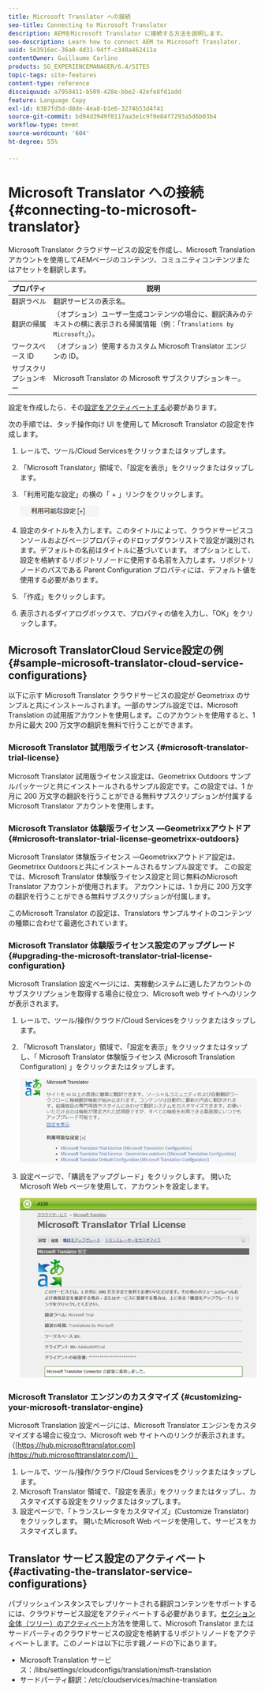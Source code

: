 ```yaml
---
title: Microsoft Translator への接続
seo-title: Connecting to Microsoft Translator
description: AEMをMicrosoft Translator に接続する方法を説明します。
seo-description: Learn how to connect AEM to Microsoft Translator.
uuid: 5e3916ec-36a0-4d31-94ff-c340a462411a
contentOwner: Guillaume Carlino
products: SG_EXPERIENCEMANAGER/6.4/SITES
topic-tags: site-features
content-type: reference
discoiquuid: a7958411-b509-428e-bbe2-42efe8fd1add
feature: Language Copy
exl-id: 6387fd5d-d8de-4ea8-b1e6-3274b53d4f41
source-git-commit: bd94d3949f0117aa3e1c9f0e84f7293a5d6b03b4
workflow-type: tm+mt
source-wordcount: '604'
ht-degree: 55%

---
```


# Microsoft Translator への接続{#connecting-to-microsoft-translator}

Microsoft Translator クラウドサービスの設定を作成し、Microsoft Translation アカウントを使用してAEMページのコンテンツ、コミュニティコンテンツまたはアセットを翻訳します。

| プロパティ | 説明 |
|---|---|
| 翻訳ラベル | 翻訳サービスの表示名。 |
| 翻訳の帰属 | （オプション）ユーザー生成コンテンツの場合に、翻訳済みのテキストの横に表示される帰属情報（例：「`Translations by Microsoft`」）。 |
| ワークスペース ID | （オプション）使用するカスタム Microsoft Translator エンジンの ID。 |
| サブスクリプションキー | Microsoft Translator の Microsoft サブスクリプションキー。 |

設定を作成したら、その[設定をアクティベートする](/help/sites-administering/tc-msconf.md#activating-the-translator-service-configurations)必要があります。

次の手順では、タッチ操作向け UI を使用して Microsoft Translator の設定を作成します。

1. レールで、ツール/Cloud Servicesをクリックまたはタップします。
1. 「Microsoft Translator」領域で、「設定を表示」をクリックまたはタップします。
1. 「利用可能な設定」の横の「 + 」リンクをクリックします。

   ![chlimage_1-382](assets/chlimage_1-382.png)

1. 設定のタイトルを入力します。このタイトルによって、クラウドサービスコンソールおよびページプロパティのドロップダウンリストで設定が識別されます。デフォルトの名前はタイトルに基づいています。 オプションとして、設定を格納するリポジトリノードに使用する名前を入力します。リポジトリノードのパスである Parent Configuration プロパティには、デフォルト値を使用する必要があります。
1. 「作成」をクリックします。
1. 表示されるダイアログボックスで、プロパティの値を入力し、「OK」をクリックします。

## Microsoft TranslatorCloud Service設定の例 {#sample-microsoft-translator-cloud-service-configurations}

以下に示す Microsoft Translator クラウドサービスの設定が Geometrixx のサンプルと共にインストールされます。一部のサンプル設定では、Microsoft Translation の試用版アカウントを使用します。このアカウントを使用すると、1 か月に最大 200 万文字の翻訳を無料で行うことができます。

### Microsoft Translator 試用版ライセンス {#microsoft-translator-trial-license}

Microsoft Translator 試用版ライセンス設定は、Geometrixx Outdoors サンプルパッケージと共にインストールされるサンプル設定です。この設定では、1 か月に 200 万文字の翻訳を行うことができる無料サブスクリプションが付属する Microsoft Translator アカウントを使用します。

### Microsoft Translator 体験版ライセンス —Geometrixxアウトドア {#microsoft-translator-trial-license-geometrixx-outdoors}

Microsoft Translator 体験版ライセンス —Geometrixxアウトドア設定は、Geometrixx Outdoorsと共にインストールされるサンプル設定です。 この設定では、Microsoft Translator 体験版ライセンス設定と同じ無料のMicrosoft Translator アカウントが使用されます。 アカウントには、1 か月に 200 万文字の翻訳を行うことができる無料サブスクリプションが付属します。

このMicrosoft Translator の設定は、Translators サンプルサイトのコンテンツの種類に合わせて最適化されています。

### Microsoft Translator 体験版ライセンス設定のアップグレード {#upgrading-the-microsoft-translator-trial-license-configuration}

Microsoft Translation 設定ページには、実稼動システムに適したアカウントのサブスクリプションを取得する場合に役立つ、Microsoft web サイトへのリンクが表示されます。

1. レールで、ツール/操作/クラウド/Cloud Servicesをクリックまたはタップします。
1. 「Microsoft Translator」領域で、「設定を表示」をクリックまたはタップし、「 Microsoft Translator 体験版ライセンス (Microsoft Translation Configuration) 」をクリックまたはタップします。

   ![chlimage_1-383](assets/chlimage_1-383.png)

1. 設定ページで、「購読をアップグレード」をクリックします。 開いたMicrosoft Web ページを使用して、アカウントを設定します。

   ![chlimage_1-384](assets/chlimage_1-384.png)

### Microsoft Translator エンジンのカスタマイズ {#customizing-your-microsoft-translator-engine}

Microsoft Translation 設定ページには、Microsoft Translator エンジンをカスタマイズする場合に役立つ、Microsoft web サイトへのリンクが表示されます。（[https://hub.microsofttranslator.com](https://hub.microsofttranslator.com/)）

1. レールで、ツール/操作/クラウド/Cloud Servicesをクリックまたはタップします。
1. Microsoft Translator 領域で、「設定を表示」をクリックまたはタップし、カスタマイズする設定をクリックまたはタップします。
1. 設定ページで、「トランスレータをカスタマイズ」(Customize Translator) をクリックします。 開いたMicrosoft Web ページを使用して、サービスをカスタマイズします。

## Translator サービス設定のアクティベート {#activating-the-translator-service-configurations}

パブリッシュインスタンスでレプリケートされる翻訳コンテンツをサポートするには、クラウドサービス設定をアクティベートする必要があります。[セクション全体（ツリー）のアクティベート](/help/sites-authoring/publishing-pages.md#publishing-and-unpublishing-a-tree)方法を使用して、Microsoft Translator またはサードパーティのクラウドサービスの設定を格納するリポジトリノードをアクティベートします。このノードは以下に示す親ノードの下にあります。

* Microsoft Translation サービス：/libs/settings/cloudconfigs/translation/msft-translation
* サードパーティ翻訳：/etc/cloudservices/machine-translation
